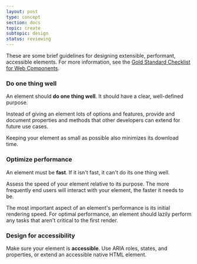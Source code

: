 ```yaml
---
layout: post
type: concept
section: docs
topic: create
subtopic: design
status: reviewing
---
```


These are some brief guidelines for designing extensible, performant, accessible elements. For more information, see the [Gold Standard Checklist for Web Components](https://github.com/webcomponents/gold-standard/wiki).

### Do one thing well

An element should **do one thing well**. It should have a clear, well-defined purpose. 

Instead of giving an element lots of options and features, provide and document properties and methods that other developers can extend for future use cases.

Keeping your element as small as possible also minimizes its download time.

### Optimize performance

An element must be **fast**. If it isn't fast, it can't do its one thing well.

Assess the speed of your element relative to its purpose. The more frequently end users will interact with your element, the faster it needs to be.

The most important aspect of an element's performance is its initial rendering speed. For optimal performance, an element should lazily perform any tasks that aren't critical to the first render. 

### Design for accessibility

Make sure your element is **accessible**. Use ARIA roles, states, and properties, or extend an accessible native HTML element.
